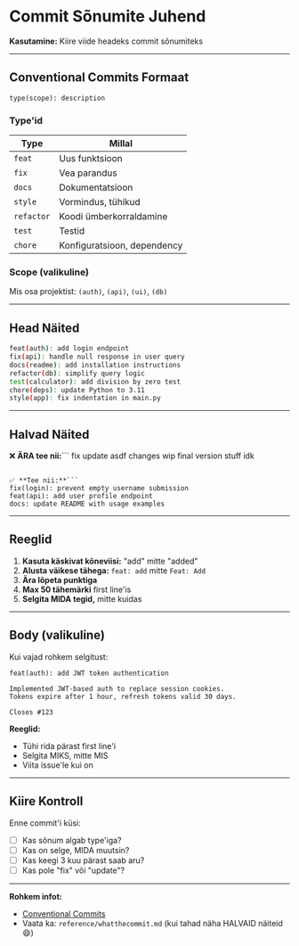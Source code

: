# Commit Sõnumite Juhend

**Kasutamine:** Kiire viide headeks commit sõnumiteks

---

## Conventional Commits Formaat
```
type(scope): description
```

### Type'id

| Type | Millal |
|------|--------|
| `feat` | Uus funktsioon |
| `fix` | Vea parandus |
| `docs` | Dokumentatsioon |
| `style` | Vormindus, tühikud |
| `refactor` | Koodi ümberkorraldamine |
| `test` | Testid |
| `chore` | Konfiguratsioon, dependency |

### Scope (valikuline)

Mis osa projektist: `(auth)`, `(api)`, `(ui)`, `(db)`

---

## Head Näited
```bash
feat(auth): add login endpoint
fix(api): handle null response in user query
docs(readme): add installation instructions
refactor(db): simplify query logic
test(calculator): add division by zero test
chore(deps): update Python to 3.11
style(app): fix indentation in main.py
```

---

## Halvad Näited

❌ **ÄRA tee nii:**```
fix
update
asdf
changes
wip
final version
stuff
idk
```

✅ **Tee nii:**```
fix(login): prevent empty username submission
feat(api): add user profile endpoint
docs: update README with usage examples
```

---

## Reeglid

1. **Kasuta käskivat kõneviisi:** "add" mitte "added"
2. **Alusta väikese tähega:** `feat: add` mitte `Feat: Add`
3. **Ära lõpeta punktiga**
4. **Max 50 tähemärki** first line'is
5. **Selgita MIDA tegid,** mitte kuidas

---

## Body (valikuline)

Kui vajad rohkem selgitust:
```
feat(auth): add JWT token authentication

Implemented JWT-based auth to replace session cookies.
Tokens expire after 1 hour, refresh tokens valid 30 days.

Closes #123
```

**Reeglid:**
- Tühi rida pärast first line'i
- Selgita MIKS, mitte MIS
- Viita issue'le kui on

---

## Kiire Kontroll

Enne commit'i küsi:

- [ ] Kas sõnum algab type'iga?
- [ ] Kas on selge, MIDA muutsin?
- [ ] Kas keegi 3 kuu pärast saab aru?
- [ ] Kas pole "fix" või "update"?

---

**Rohkem infot:**
- [Conventional Commits](https://www.conventionalcommits.org/)
- Vaata ka: `reference/whatthecommit.md` (kui tahad näha HALVAID näiteid 😄)